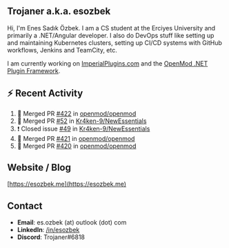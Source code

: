 ##  Trojaner a.k.a. esozbek
Hi, I'm Enes Sadık Özbek. I am a CS student at the Erciyes University and primarily a .NET/Angular developer. I also do DevOps stuff like setting up and maintaining Kubernetes clusters, setting up CI/CD systems with GitHub workflows, Jenkins and TeamCity, etc.

I am currently working on [ImperialPlugins.com](https://imperialplugins.com) and the [OpenMod .NET Plugin Framework](https://github.com/openmod/openmod). 

## :zap: Recent Activity

<!--START_SECTION:activity-->
1. 🎉 Merged PR [#422](https://github.com/openmod/openmod/pull/422) in [openmod/openmod](https://github.com/openmod/openmod)
2. 🎉 Merged PR [#52](https://github.com/Kr4ken-9/NewEssentials/pull/52) in [Kr4ken-9/NewEssentials](https://github.com/Kr4ken-9/NewEssentials)
3. ❗️ Closed issue [#49](https://github.com/Kr4ken-9/NewEssentials/issues/49) in [Kr4ken-9/NewEssentials](https://github.com/Kr4ken-9/NewEssentials)
4. 🎉 Merged PR [#421](https://github.com/openmod/openmod/pull/421) in [openmod/openmod](https://github.com/openmod/openmod)
5. 🎉 Merged PR [#420](https://github.com/openmod/openmod/pull/420) in [openmod/openmod](https://github.com/openmod/openmod)
<!--END_SECTION:activity-->

## Website / Blog
[https://esozbek.me](https://esozbek.me)

## Contact
- **Email**: es.ozbek (at) outlook (dot) com
- **LinkedIn**: [/in/esozbek](https://linkedin.com/in/esozbek)
- **Discord**: Trojaner#6818
